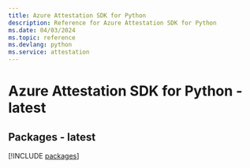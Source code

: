 ```yaml
---
title: Azure Attestation SDK for Python
description: Reference for Azure Attestation SDK for Python
ms.date: 04/03/2024
ms.topic: reference
ms.devlang: python
ms.service: attestation
---
```

# Azure Attestation SDK for Python - latest
## Packages - latest
[!INCLUDE [packages](attestation-index.md)]